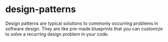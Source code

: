 # design-patterns
Design patterns are typical solutions to commonly occurring problems in software design. They are like pre-made blueprints that you can customize to solve a recurring design problem in your code.
